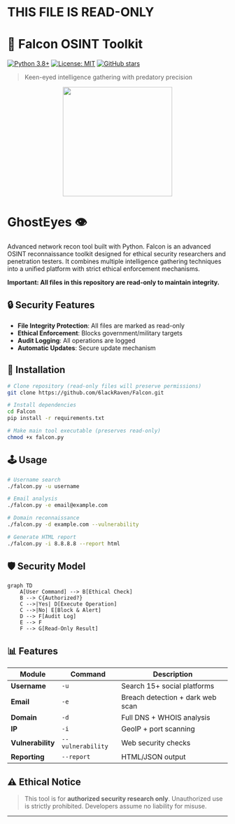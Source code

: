 # THIS FILE IS READ-ONLY


<!-- READ-ONLY FILE -->
# 🦅 Falcon OSINT Toolkit

[![Python 3.8+](https://img.shields.io/badge/python-3.8+-blue.svg)](https://www.python.org/downloads/)
[![License: MIT](https://img.shields.io/badge/License-MIT-yellow.svg)](https://opensource.org/licenses/MIT)
[![GitHub stars](https://img.shields.io/github/stars/6lackRaven/Falcon?style=social)](https://github.com/6lackRaven/Falcon)

> Keen-eyed intelligence gathering with predatory precision
<p align="center">
  <img src="https://private-user-images.githubusercontent.com/202351661/469445414-6cb75f90-19f8-47fe-8e88-c3541fb38fe5.png" width="250"/>
</p>

# GhostEyes 👁️  
Advanced network recon tool built with Python.
Falcon is an advanced OSINT reconnaissance toolkit designed for ethical security researchers and penetration testers. It combines multiple intelligence gathering techniques into a unified platform with strict ethical enforcement mechanisms.

**Important: All files in this repository are read-only to maintain integrity.**

## 🔒 Security Features

- **File Integrity Protection**: All files are marked as read-only
- **Ethical Enforcement**: Blocks government/military targets
- **Audit Logging**: All operations are logged
- **Automatic Updates**: Secure update mechanism

## 🚀 Installation

```bash
# Clone repository (read-only files will preserve permissions)
git clone https://github.com/6lackRaven/Falcon.git

# Install dependencies
cd Falcon
pip install -r requirements.txt

# Make main tool executable (preserves read-only)
chmod +x falcon.py
```

## 🕹️ Usage

```bash
# Username search
./falcon.py -u username

# Email analysis
./falcon.py -e email@example.com

# Domain reconnaissance
./falcon.py -d example.com --vulnerability

# Generate HTML report
./falcon.py -i 8.8.8.8 --report html
```

## 🛡️ Security Model

```mermaid
graph TD
    A[User Command] --> B[Ethical Check]
    B --> C{Authorized?}
    C -->|Yes| D[Execute Operation]
    C -->|No| E[Block & Alert]
    D --> F[Audit Log]
    E --> F
    F --> G[Read-Only Result]
```

## 📊 Features
| Module | Command | Description |
|--------|---------|-------------|
| **Username** | `-u` | Search 15+ social platforms |
| **Email** | `-e` | Breach detection + dark web scan |
| **Domain** | `-d` | Full DNS + WHOIS analysis |
| **IP** | `-i` | GeoIP + port scanning |
| **Vulnerability** | `--vulnerability` | Web security checks |
| **Reporting** | `--report` | HTML/JSON output |

## ⚠️ Ethical Notice
> This tool is for **authorized security research only**. Unauthorized use is strictly prohibited. Developers assume no liability for misuse.

---
